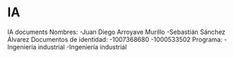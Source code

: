 # IA
IA documents
Nombres:
-Juan Diego Arroyave Murillo
-Sebastián Sánchez Álvarez
Documentos de identidad:
-1007368680
-1000533502
Programa:
-Ingeniería industrial
-Ingeniería industrial
